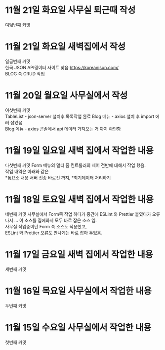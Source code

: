 # 11월 21일 화요일 사무실 퇴근때 작성

여덟번째 커밋

# 11월 21일 화요일 새벽집에서 작성

일곱번째 커밋  
한국 JSON API뎅이터 사이트 찾음 https://koreanjson.com/  
BLOG 쪽 CRUD 작업

# 11월 20일 월요일 사무실에서 작성

여섯번째 커밋  
TableList - json-server 설치후 목록작업 완료
Blog 메뉴 - axios 설치 후 import 에러 잡았음  
Blog 메뉴 - axios 콘솔에서 api 데이터 가져오는 거 까지 확인함

# 11월 19일 일요일 새벽 집에서 작업한 내용

다섯번째 커밋
Form 메뉴의 멀티 폼 컨트롤러의 제어 전반에 대해서 작업 했음.  
작업 내역은 아래와 같은  
*폼요소 내용 서버 전송 바로전 까지,
*최기데이터 처리하기

# 11월 18일 토요일 새벽 집에서 작업한 내용

네번째 커밋
사무실에서 Form쪽 작업 하다가 중간에 ESLint 와 Prettier 붙였다가 오류 나서 ... 이 소스를 집에와서 모두 바로 잡은 소스 임.  
사무실 작업중이던 Form 쪽 소스도 적용했고,  
ESLint 와 Prettier 오류도 안나게는 바로 잡아 두었음.

# 11월 17일 금요일 새벽 집에서 작업한 내용

세번째 커밋

# 11월 16일 목요일 사무실에서 작업한 내용

두번째 커밋

# 11월 15일 수요일 사무실에서 작업한 내용

첫번째 커밋

